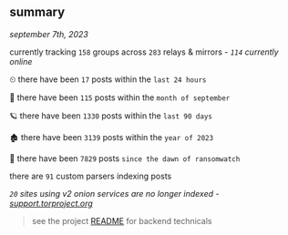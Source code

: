 
## summary
_september 7th, 2023_

currently tracking `158` groups across `283` relays & mirrors - _`114` currently online_

⏲ there have been `17` posts within the `last 24 hours`

🦈 there have been `115` posts within the `month of september`

🪐 there have been `1330` posts within the `last 90 days`

🏚 there have been `3139` posts within the `year of 2023`

🦕 there have been `7829` posts `since the dawn of ransomwatch`

there are `91` custom parsers indexing posts

_`20` sites using v2 onion services are no longer indexed - [support.torproject.org](https://support.torproject.org/onionservices/v2-deprecation/)_

> see the project [README](https://github.com/joshhighet/ransomwatch#ransomwatch--) for backend technicals
